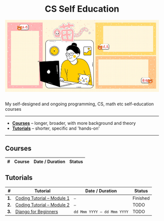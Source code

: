 <div align="center">
  <h1>CS Self Education</h1>
  <img src="banner.jpg" align="center"/>
  <br/><br/>
</div>

My self-designed and ongoing programming, CS, math etc self-education courses

---

- [**Courses**](https://github.com/abeerarshad2025/CS-Self-Education#courses) – longer, broader, with more background and theory
- [**Tutorials**](https://github.com/abeerarshad2025/CS-Self-Education#tutorials) – shorter, specific and 'hands-on'

---

## Courses

| # | Course | Date / Duration | Status |
| ----------- | ----------- | ----------- | ----------- |
<!--
| - | [Flutter Development]((https://github.com/abeerarshad2025/Flutter-Development)) | | |
| - | [Full Stack Development with TypeScript, React, Next.js, MongoDB](https://github.com/abeerarshad2025/Full-Stack-Development-with-TRNM) | - | **Ongoing** |
| - | [Web Design & Development Bootcamp](https://github.com/abeerarshad2025/Web-Design-Development-Bootcamp) | - | - |
| - | [Introduction to Computer Science & AI with Python](https://github.com/abeerarshad2025/Intro-CS-AI-Python) | - | - |
| - | [Mathematics Foundations for CS]() | - | - |
| - | English Composition | - | - |
| - | Object Oriented Programming: Java, Ruby & Smalltalk | - | - |
| - | Computing with Lisp | - | - |
| - | Business & Technical Writing | - | - |
| - | Creative Writing | - | - |
| - | History of Computation | - | - |
| - | Data Structures & Algorithms | - | - |
| - | Discrete & CS Mathematics | - | - |
| - | Assembly Language | - | - |
-->

## Tutorials

| # | Tutorial | Date / Duration | Status |
| ----------- | ----------- | ----------- | ----------- |
| **1.** | [Coding Tutorial – Module 1](https://github.com/abeerarshad2025/Coding-Tutorial-Module-1) | <code>&mdash;</code> | Finished |
| **2.** | [Coding Tutorial – Module 2](https://github.com/abeerarshad2025/Coding-Tutorial-Module-2) | <code>&mdash;</code> | TODO |
| **3.** | [Django for Beginners](https://github.com/abeerarshad2025/Django-for-Beginners)           | <code>dd Mmm YYYY &mdash; dd Mmm YYYY</code> | TODO |

<!--
| - | [JavaScript Node Express MongoDB Tutorial](https://github.com/abeerarshad2025/JavaScript-Node-Express-MongoDB-Tutorial) | <code>dd Mmm YYYY &mdash; dd Mmm YYYY</code> | |
| - | [Full Stack MERN](https://github.com/abeerarshad2025/Full-Stack-MERN) | <code>dd Mmm YYYY &mdash; dd Mmm YYYY</code> | |
| - | [Next.js Development](https://github.com/abeerarshad2025/Next.js-Development) | <code>dd Mmm YYYY &mdash; dd Mmm YYYY</code> | |
| - | [JS Node Express MongoDB Tutorial](https://github.com/abeerarshad2025/JS-Node-Express-MongoDB-Tutorial) | - | - |
| - | [The PHP Workshop](https://github.com/abeerarshad2025/The-PHP-Workshop) | - | - |
| - | [Go Hands On Tutorial](https://github.com/abeerarshad2025/Go-Hands-On-Tutorial) | - | - |
| - | [Go Web Development](https://github.com/abeerarshad2025/Go-Web-Development) | - | - |
| - | [Microservices with Python, Flask, FastAPI & OpenAPI]() | - | - |
| - | [Vue & JS Tutorial]() | - | - |
| - | [Node & OnsenUI Tutorial]() | - | - |
| - | [Coding Tutorial – Module 2](https://github.com/abeerarshad2025/Coding-Tutorial-Module-2) | - | - |
-->
